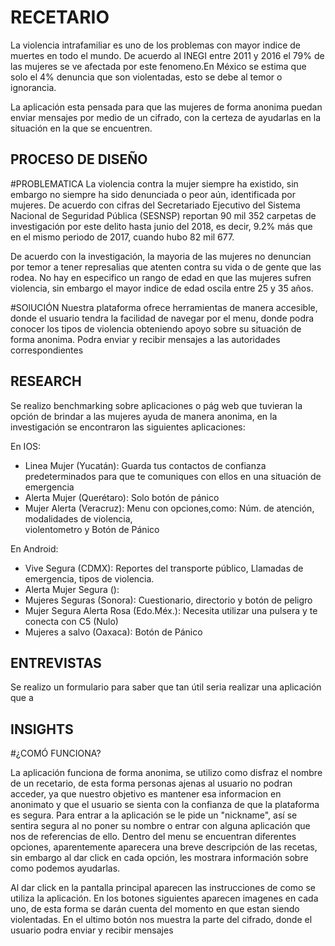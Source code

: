 # RECETARIO

La violencia intrafamiliar es uno de los problemas con mayor indice de muertes en todo el mundo. De acuerdo al INEGI entre 2011 y 2016 el 79% de las mujeres se ve afectada por este fenomeno.En México se estima que solo el 4% denuncia que son violentadas, esto se debe al temor o ignorancia.

La aplicación esta pensada para que las mujeres de forma anonima puedan enviar mensajes por medio de un cifrado, con la certeza de ayudarlas en la situación en la que se encuentren.

## PROCESO DE DISEÑO

#PROBLEMATICA
La violencia contra la mujer siempre ha existido, sin embargo no siempre ha sido denunciada o peor aún, identificada por mujeres. De acuerdo con cifras del Secretariado Ejecutivo del Sistema Nacional de Seguridad Pública (SESNSP) reportan 90 mil 352 carpetas de investigación por este delito hasta junio del 2018, es decir, 9.2% más que en el mismo periodo de 2017, cuando hubo 82 mil 677.

De acuerdo con la investigación, la mayoria de las mujeres no denuncian por temor a tener represalias que atenten contra su vida o de gente que las rodea. No hay en especifico un rango de edad en que las mujeres sufren violencia, sin embargo el mayor indice de edad oscila entre 25 y 35 años.

#SOlUCIÓN
Nuestra plataforma ofrece herramientas de manera accesible, donde el usuario tendra la facilidad de navegar por el menu, donde podra conocer los tipos de violencia obteniendo apoyo sobre su situación de forma anonima. Podra enviar y recibir mensajes a las autoridades correspondientes


## RESEARCH

Se realizo benchmarking sobre aplicaciones o pág web que tuvieran la opción de brindar a las mujeres ayuda de manera anonima, en la investigación se encontraron las siguientes aplicaciones:

En IOS:
- Linea Mujer (Yucatán): Guarda tus contactos de confianza predeterminados para que te comuniques con 
  ellos en una situación de emergencia
- Alerta Mujer (Querétaro): Solo botón de pánico
- Mujer Alerta (Veracruz): Menu con opciones,como: Núm. de atención, modalidades de violencia,     
  violentometro y Botón de Pánico

En Android:
- Vive Segura (CDMX): Reportes del transporte público, Llamadas de emergencia, tipos de violencia.
- Alerta Mujer Segura ():
- Mujeres Seguras (Sonora): Cuestionario, directorio y botón de peligro 
- Mujer Segura Alerta Rosa (Edo.Méx.): Necesita utilizar una pulsera y te conecta con C5 (Nulo)
- Mujeres a salvo (Oaxaca): Botón de Pánico 

## ENTREVISTAS

Se realizo un formulario para saber que tan útil seria realizar una aplicación que a


## INSIGHTS

#¿COMÓ FUNCIONA?

La aplicación funciona de forma anonima, se utilizo como disfraz el nombre de un recetario, de esta forma personas ajenas al usuario no podran acceder, ya que nuestro objetivo es mantener esa informacion en anonimato y que el usuario se sienta con la confianza de que la plataforma es segura.
Para entrar a la aplicación se le pide un "nickname", así se sentira segura al no poner su nombre o entrar con alguna aplicación que nos de referencias de ello.
Dentro del menu se encuentran diferentes opciones, aparentemente aparecera una breve descripción de las recetas, sin embargo al dar click en cada opción, les mostrara información sobre como podemos ayudarlas.

Al dar click en la pantalla principal aparecen las instrucciones de como se utiliza la aplicación.
En los botones siguientes aparecen imagenes en cada uno, de esta forma se darán cuenta del momento en que estan siendo violentadas. En el ultimo botón nos muestra la parte del cifrado, donde el usuario podra enviar y recibir mensajes 

